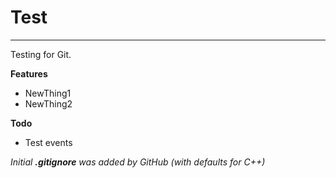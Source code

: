 # Test
---

Testing for Git.

**Features**
- NewThing1
- NewThing2

**Todo**
- Test events

_Initial **.gitignore** was added by GitHub (with defaults for C++)_
